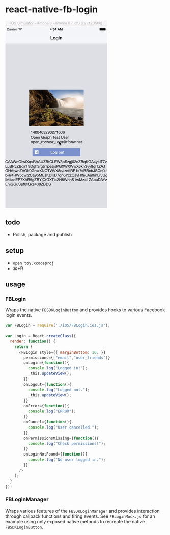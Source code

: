 # react-native-fb-login

![preview](preview.gif)

## todo
- Polish, package and publish

## setup
- ```open toy.xcodeproj```
- ⌘+R

## usage

### FBLogin
Wraps the native `FBSDKLoginButton` and provides hooks to various Facebook login events.
```js
var FBLogin = require('./iOS/FBLogin.ios.js');

var Login = React.createClass({
  render: function() {
    return (
      <FBLogin style={{ marginBottom: 10, }}
        permissions={["email","user_friends"]}
        onLogin={function(){
          console.log("Logged in!");
          _this.updateView();
        }}
        onLogout={function(){
          console.log("Logged out.");
          _this.updateView();
        }}
        onError={function(){
          console.log("ERROR");
        }}
        onCancel={function(){
          console.log("User cancelled.");
        }}
        onPermissionsMissing={function(){
          console.log("Check permissions!");
        }}
        onLoginNotFound={function(){
          console.log("No user logged in.");
        }}
      />
    );
  }
});
```

### FBLoginManager
Wraps various features of the  `FBSDKLoginManager` and provides interaction through callback functions and firing events.
See `FBLoginMock.js` for an example using only exposed native methods to recreate the native `FBSDKLoginButton`.
